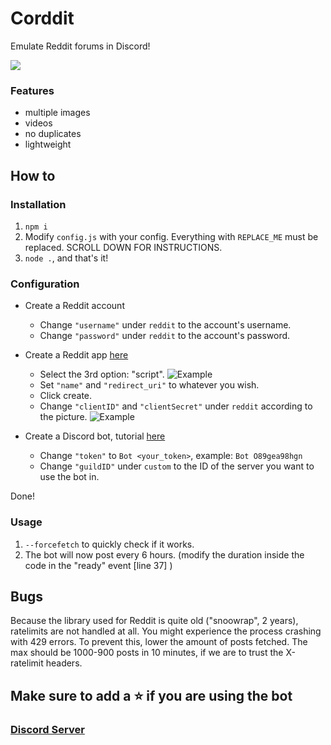# Corddit

Emulate Reddit forums in Discord!

<img src='https://i.imgur.com/r0Inp78.png'>

### Features

- multiple images
- videos
- no duplicates
- lightweight

## How to

### Installation

1. `npm i`
2. Modify `config.js` with your config. Everything with `REPLACE_ME` must be replaced. SCROLL DOWN FOR INSTRUCTIONS.
3. `node .`, and that's it!

### Configuration

- Create a Reddit account
  - Change `"username"` under `reddit` to the account's username.
  - Change `"password"` under `reddit` to the account's password.
- Create a Reddit app [here](https://old.reddit.com/prefs/apps)

  - Select the 3rd option: "script".
    ![Example](https://i.imgur.com/6Geegb0.png)
  - Set `"name"` and `"redirect_uri"` to whatever you wish.
  - Click create.
  - Change `"clientID"` and `"clientSecret"` under `reddit` according to the picture.
    ![Example](https://i.imgur.com/HL4S219.png)

- Create a Discord bot, tutorial [here](https://discordpy.readthedocs.io/en/stable/discord.html)
  - Change `"token"` to `Bot <your_token>`, example: `Bot O89gea98hgn`
  - Change `"guildID"` under `custom` to the ID of the server you want to use the bot in.

Done!

### Usage

1. `--forcefetch` to quickly check if it works.
2. The bot will now post every 6 hours. (modify the duration inside the code in the "ready" event [line 37] )

## Bugs

Because the library used for Reddit is quite old ("snoowrap", 2 years), ratelimits are not handled at all. You might experience the process crashing with 429 errors. To prevent this, lower the amount of posts fetched. The max should be 1000-900 posts in 10 minutes, if we are to trust the X-ratelimit headers.

## Make sure to add a ⭐ if you are using the bot

### [Discord Server](nZBX4Eqvzz)
